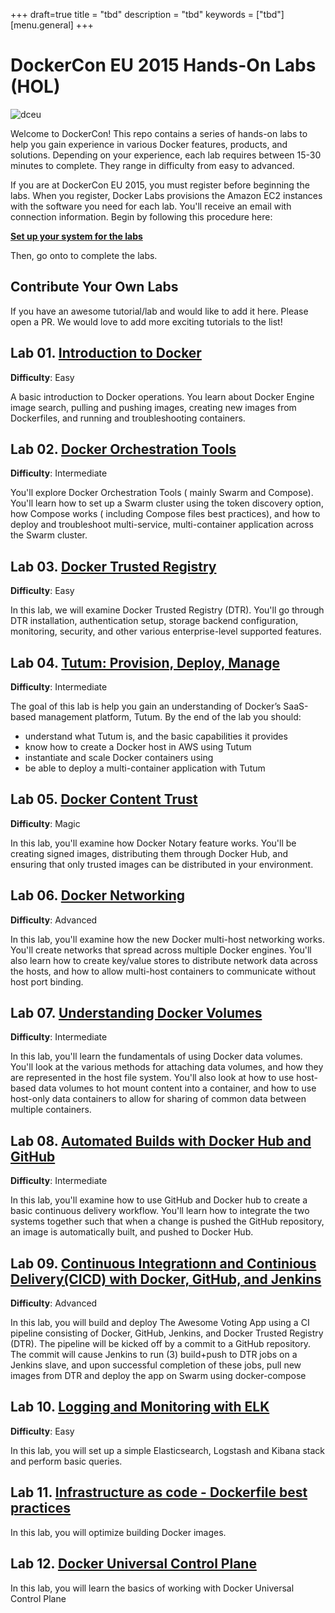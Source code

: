 +++
draft=true
title = "tbd"
description = "tbd"
keywords = ["tbd"]
[menu.general]
+++

# DockerCon EU 2015 Hands-On Labs (HOL)

![dceu](http://europe-2015.dockercon.com/assets/Docker_Euro_Largelogo-1c4ec95d91a66c91f44c831a65d2147d.png)

Welcome to DockerCon! This repo contains a series of hands-on labs to help you gain experience in various Docker features, products, and solutions. Depending on your experience, each lab requires between 15-30 minutes to complete. They range in difficulty from easy to advanced.

If you are at DockerCon EU 2015, you must register before beginning the labs. When you register, Docker Labs provisions the Amazon EC2 instances with the software you need for each lab. You'll receive an email with connection information. Begin by following this procedure here:

**[Set up your system for the labs](0-setup.md)**

Then, go onto to complete the labs.

## Contribute Your Own Labs

If you have an awesome tutorial/lab and would like to add it here. Please open a PR. We would love to add more exciting tutorials to the list!


## Lab 01. [Introduction to Docker](01-docker-introduction.md)
**Difficulty**: Easy

A basic introduction to Docker operations. You learn about Docker Engine image search, pulling and pushing images, creating new images from Dockerfiles, and running and troubleshooting containers.


## Lab 02. [Docker Orchestration Tools](02-orchestration.md)
**Difficulty**: Intermediate

You'll explore Docker Orchestration Tools ( mainly Swarm and Compose). You'll learn how to set up a Swarm cluster using the token discovery option, how Compose works ( including Compose files best practices), and how to deploy and troubleshoot multi-service, multi-container application across the Swarm cluster.

## Lab 03. [Docker Trusted Registry](03-dtr.md)
**Difficulty**: Easy

In this lab, we will examine Docker Trusted Registry (DTR). You'll go through DTR installation, authentication setup, storage backend configuration, monitoring, security, and other various enterprise-level supported features.


## Lab 04. [Tutum: Provision, Deploy, Manage](04-tutum-basics.md)
**Difficulty**: Intermediate

The goal of this lab is help you gain an understanding of Docker’s SaaS-based management platform, Tutum. By the end of the lab you should:

* understand what Tutum is, and the basic capabilities it provides
* know how to create a Docker host in AWS using Tutum
* instantiate and scale Docker containers using
* be able to deploy a multi-container application with Tutum


## Lab 05. [Docker Content Trust](05-content-trust.md)
**Difficulty**: Magic

In this lab, you'll examine how Docker Notary feature works. You'll be creating signed images, distributing them through Docker Hub, and ensuring that only trusted images can be distributed in your environment.



## Lab 06. [Docker Networking](06-networking.md)
**Difficulty**: Advanced

In this lab, you'll examine how the new Docker multi-host networking works. You'll create networks that spread across multiple Docker engines. You'll also learn how to create key/value stores to distribute network data across the hosts, and how to allow multi-host containers to communicate without host port binding.


## Lab 07. [Understanding Docker Volumes](07-volumes.md)
**Difficulty**: Intermediate

In this lab, you'll learn the fundamentals of using Docker data volumes. You'll look at the various methods for attaching data volumes, and how they are represented in the host file system. You'll also look at how to use host-based data volumes to hot mount content into a container, and how to use host-only data containers to allow for sharing of common data between multiple containers.


## Lab 08. [Automated Builds with Docker Hub and GitHub](08-Automated-builds.md)
**Difficulty**: Intermediate

In this lab, you'll examine how to use GitHub and Docker hub to create a basic continuous delivery workflow. You'll learn how to integrate the two systems together such that when a change is pushed the GitHub repository, an image is automatically built, and pushed to Docker Hub.


## Lab 09. [Continuous Integrationn and Continious Delivery(CICD) with Docker, GitHub, and Jenkins](09-cicd-with-docker.md)
**Difficulty**: Advanced

In this lab, you will build and deploy The Awesome Voting App using a CI pipeline consisting of Docker, GitHub, Jenkins, and Docker Trusted Registry (DTR). The pipeline will be kicked off by a commit to a GitHub repository. The commit will cause Jenkins to run (3) build+push to DTR jobs on a Jenkins slave, and upon successful completion of these jobs, pull new images from DTR and deploy the app on Swarm using docker-compose

## Lab 10. [Logging and Monitoring with ELK](10-logging-and-monitoring.md)
**Difficulty**: Easy

In this lab, you will set up a simple Elasticsearch, Logstash and Kibana stack and perform basic queries.

## Lab 11. [Infrastructure as code - Dockerfile best practices](11-infrastructure-as-code.md)

In this lab, you will optimize building Docker images.

## Lab 12. [Docker Universal Control Plane](12-ducp.md)

In this lab, you will learn the basics of working with Docker Universal Control Plane
